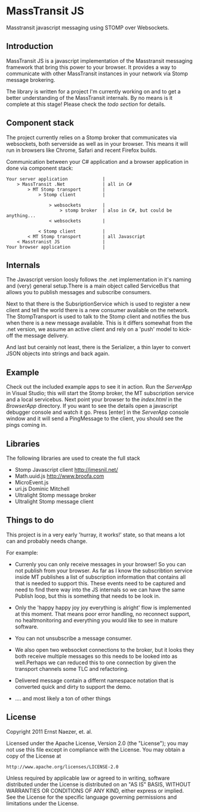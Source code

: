 MassTransit JS
==============
Masstransit javascript messaging using STOMP over Websockets.

Introduction
------------
MassTransit JS is a javascript implementation of the Masstransit messaging framework that bring this power to your browser. It provides a way to communicate with other MassTransit instances in your network via Stomp message brokering.

The library is written for a project I'm currently working on and to get a better understanding of the MassTransit internals. By no means is it complete at this stage! Please check the *todo section* for details.

Component stack
---------------------------
The project currently relies on a Stomp broker that communicates via websockets, both serverside as well as in your browser. This means it will run in browsers like Chrome, Safari and recent Firefox builds.

Communication between your C# application and a browser application in done via component stack:

	Your server application				|
		> MassTransit .Net				| all in C#
			> MT Stomp transport 		|
				> Stomp client 			|
										
					> websockets		| 
						> stomp broker	| also in C#, but could be anything... 
					< websockets 		|
					
				< Stomp client 			|	  
			< MT Stomp transport 		| all Javascript
		< Masstranist JS 				|
	Your browser application			|

Internals
---------
The Javascript version loosly follows the .net implementation in it's naming and (very) general setup.There is a main object called ServiceBus that allows you to publish messages and subscribe consumers.

Next to that there is the SubsriptionService which is used to register a new client and tell the world there is a new consumer available on the network. The StompTransport is used to talk to the Stomp client and notifies the bus when there is a new message available. This is it differs somewhat from the .net version, we assume an active client and rely on a 'push' model to kick-off the message delivery.

And last but cerainly not least, there is the Serializer, a thin layer to convert JSON objects into strings and back again.
	
Example
-------
Check out the included example apps to see it in action. Run the *ServerApp* in Visual Studio; this will start the Stomp broker, the MT subscription service and a local servicebus. Next point your browser to the *index.html* in the *BrowserApp* directory. If you want to see the details open a javascript debugger console and watch it go. Press [enter] in the *ServerApp* console window and it will send a PingMessage to the client, you should see the pings coming in.

Libraries
---------
The following libraries are used to create the full stack

* Stomp Javascript client http://jmesnil.net/ 
* Math.uuid.js http://www.broofa.com
* MicroEvent.js
* uri.js	Dominic Mitchell
* Ultralight Stomp message broker
* Ultralight Stomp message client

Things to do
------------
This project is in a very early 'hurray, it works!' state, so that means a lot can and probably needs change.

For example:

* Currenly you can only receive messages in your browser! So you can not publish from your browser. As far as I know the subscribtion service inside MT publishes a list of subscription information that contains all that is needed to support this. These events need to be captured and need to find there way into the JS internals so we can have the same Publish loop, but this is something that needs to be look in.

* Only the 'happy happy joy joy everything is alright' flow is implemented at this moment. That means poor error handling, no reconnect support, no healtmonitoring and everything you would like to see in mature software.
	
* You can not unsubscribe a message consumer.

* We also open two websocket connections to the broker, but it looks they both receive multiple messages so this needs to be looked into as well.Perhaps we can reduced this to one connection by given the transport channels some TLC and refactoring.
	
* Delivered message contain a differnt namespace notation that is converted quick and dirty to support the demo.
	
* .... and most likely a ton of other things
	
License
-------
Copyright 2011 Ernst Naezer, et. al.
 
Licensed under the Apache License, Version 2.0 (the "License"); you may not use 
this file except in compliance with the License. You may obtain a copy of the 
License at 

    http://www.apache.org/licenses/LICENSE-2.0 

Unless required by applicable law or agreed to in writing, software distributed 
under the License is distributed on an "AS IS" BASIS, WITHOUT WARRANTIES OR 
CONDITIONS OF ANY KIND, either express or implied. See the License for the 
specific language governing permissions and limitations under the License.

